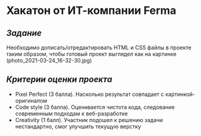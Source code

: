 # Хакатон от ИТ-компании Ferma
## _Задание_
Необходимо дописать/отредактировать HTML и CSS файлы в проекте таким образом, чтобы готовый проект выглядел как на картинке (photo_2021-03-24_16-32-30.jpg) 

## _Критерии оценки проекта_
- Pixel Perfect (3 балла). Насколько результат совпадает с картинкой-оригиналом
- Code style (3 балла). Оценивается чистота кода, следование современным подходам к веб-разработке
- Creativity (1 балл). Участник подошел к решению задачи нестандартно, смог улучшить текущую верстку
